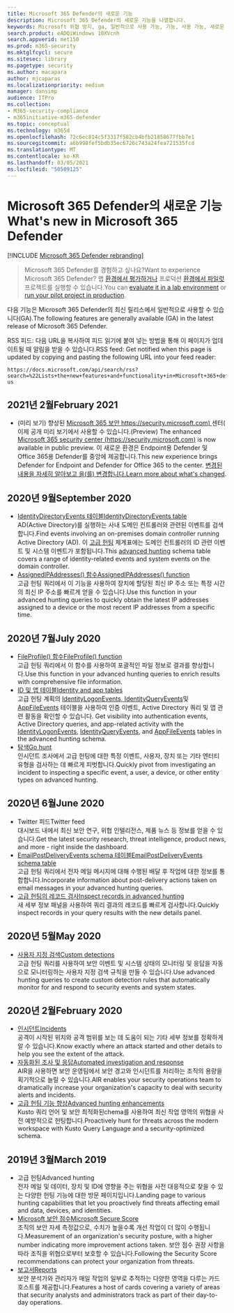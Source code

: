 ```yaml
---
title: Microsoft 365 Defender의 새로운 기능
description: Microsoft 365 Defender의 새로운 기능을 나열합니다.
keywords: Microsoft 위협 방지, ga, 일반적으로 사용 가능, 기능, 사용 가능, 새로운 기능의 새로운 기능
search.product: eADQiWindows 10XVcnh
search.appverid: met150
ms.prod: m365-security
ms.mktglfcycl: secure
ms.sitesec: library
ms.pagetype: security
ms.author: macapara
author: mjcaparas
ms.localizationpriority: medium
manager: dansimp
audience: ITPro
ms.collection:
- M365-security-compliance
- m365initiative-m365-defender
ms.topic: conceptual
ms.technology: m365d
ms.openlocfilehash: 72c6ec814c5f3317f582cb4bfb21858677fbb7e1
ms.sourcegitcommit: a6b998fef5bdb35ec6726c743a24fea721535fcd
ms.translationtype: MT
ms.contentlocale: ko-KR
ms.lasthandoff: 03/05/2021
ms.locfileid: "50509125"
---
```

# <a name="whats-new-in-microsoft-365-defender"></a><span data-ttu-id="6c7e6-104">Microsoft 365 Defender의 새로운 기능</span><span class="sxs-lookup"><span data-stu-id="6c7e6-104">What's new in Microsoft 365 Defender</span></span>

[!INCLUDE [Microsoft 365 Defender rebranding](../includes/microsoft-defender.md)]

> <span data-ttu-id="6c7e6-105">Microsoft 365 Defender를 경험하고 싶나요?</span><span class="sxs-lookup"><span data-stu-id="6c7e6-105">Want to experience Microsoft 365 Defender?</span></span> <span data-ttu-id="6c7e6-106">랩 [환경에서 평가하거나](https://aka.ms/mtp-trial-lab) 프로덕션 [환경에서 파일럿](https://aka.ms/m365d-pilotplaybook)프로젝트를 실행할 수 있습니다.</span><span class="sxs-lookup"><span data-stu-id="6c7e6-106">You can [evaluate it in a lab environment](https://aka.ms/mtp-trial-lab) or [run your pilot project in production](https://aka.ms/m365d-pilotplaybook).</span></span>
>

<span data-ttu-id="6c7e6-107">다음 기능은 Microsoft 365 Defender의 최신 릴리스에서 일반적으로 사용할 수 있습니다(GA).</span><span class="sxs-lookup"><span data-stu-id="6c7e6-107">The following features are generally available (GA) in the latest release of Microsoft 365 Defender.</span></span>

<span data-ttu-id="6c7e6-108">RSS 피드: 다음 URL을 복사하여 피드 읽기에 붙여 넣는 방법을 통해 이 페이지가 업데이트될 때 알림을 받을 수 있습니다.</span><span class="sxs-lookup"><span data-stu-id="6c7e6-108">RSS feed: Get notified when this page is updated by copying and pasting the following URL into your feed reader:</span></span>
```http
https://docs.microsoft.com/api/search/rss?search=%22Lists+the+new+features+and+functionality+in+Microsoft+365+defender%22&locale=en-us
```

## <a name="february-2021"></a><span data-ttu-id="6c7e6-109">2021년 2월</span><span class="sxs-lookup"><span data-stu-id="6c7e6-109">February 2021</span></span>
- <span data-ttu-id="6c7e6-110">(미리 보기) 향상된 [Microsoft 365 보안 https://security.microsoft.com) ](https://security.microsoft.com) 센터( 이제 공개 미리 보기에서 사용할 수 있습니다.</span><span class="sxs-lookup"><span data-stu-id="6c7e6-110">(Preview) The enhanced [Microsoft 365 security center (https://security.microsoft.com)](https://security.microsoft.com) is now available in public preview.</span></span> <span data-ttu-id="6c7e6-111">이 새로운 환경은 Endpoint용 Defender 및 Office 365용 Defender를 중앙에 제공합니다.</span><span class="sxs-lookup"><span data-stu-id="6c7e6-111">This new experience brings Defender for Endpoint and Defender for Office 365 to the center.</span></span> <span data-ttu-id="6c7e6-112">[변경된 내용을 자세히 알아보고 을(를) 변경합니다.](https://docs.microsoft.com/microsoft-365/security/mtp/overview-security-center)</span><span class="sxs-lookup"><span data-stu-id="6c7e6-112">[Learn more about what's changed](https://docs.microsoft.com/microsoft-365/security/mtp/overview-security-center).</span></span>

## <a name="september-2020"></a><span data-ttu-id="6c7e6-113">2020년 9월</span><span class="sxs-lookup"><span data-stu-id="6c7e6-113">September 2020</span></span>
- [<span data-ttu-id="6c7e6-114">IdentityDirectoryEvents 테이블</span><span class="sxs-lookup"><span data-stu-id="6c7e6-114">IdentityDirectoryEvents table</span></span>](advanced-hunting-identitydirectoryevents-table.md) <br> <span data-ttu-id="6c7e6-115">AD(Active Directory)를 실행하는 사내 도메인 컨트롤러와 관련된 이벤트를 검색합니다.</span><span class="sxs-lookup"><span data-stu-id="6c7e6-115">Find events involving an on-premises domain controller running Active Directory (AD).</span></span> <span data-ttu-id="6c7e6-116">이 [고급 헌팅](advanced-hunting-overview.md) 체계표에는 도메인 컨트롤러의 ID 관련 이벤트 및 시스템 이벤트가 포함됩니다.</span><span class="sxs-lookup"><span data-stu-id="6c7e6-116">This [advanced hunting](advanced-hunting-overview.md) schema table covers a range of identity-related events and system events on the domain controller.</span></span>
- [<span data-ttu-id="6c7e6-117">AssignedIPAddresses() 함수</span><span class="sxs-lookup"><span data-stu-id="6c7e6-117">AssignedIPAddresses() function</span></span>](advanced-hunting-assignedipaddresses-function.md) <br> <span data-ttu-id="6c7e6-118">고급 헌팅 쿼리에서 이 기능을 사용하여 장치에 할당된 최신 IP 주소 또는 특정 시간의 최신 IP 주소를 빠르게 얻을 수 있습니다.</span><span class="sxs-lookup"><span data-stu-id="6c7e6-118">Use this function in your advanced hunting queries to quickly obtain the latest IP addresses assigned to a device or the most recent IP addresses from a specific time.</span></span>

## <a name="july-2020"></a><span data-ttu-id="6c7e6-119">2020년 7월</span><span class="sxs-lookup"><span data-stu-id="6c7e6-119">July 2020</span></span>
- [<span data-ttu-id="6c7e6-120">FileProfile() 함수</span><span class="sxs-lookup"><span data-stu-id="6c7e6-120">FileProfile() function</span></span>](advanced-hunting-fileprofile-function.md) <br> <span data-ttu-id="6c7e6-121">고급 헌팅 쿼리에서 이 함수를 사용하여 포괄적인 파일 정보로 결과를 향상합니다.</span><span class="sxs-lookup"><span data-stu-id="6c7e6-121">Use this function in your advanced hunting queries to enrich results with comprehensive file information.</span></span>
- [<span data-ttu-id="6c7e6-122">ID 및 앱 테이블</span><span class="sxs-lookup"><span data-stu-id="6c7e6-122">Identity and app tables</span></span>](advanced-hunting-schema-tables.md)<br> <span data-ttu-id="6c7e6-123">고급 헌팅 계획의 [IdentityLogonEvents, IdentityQueryEvents](advanced-hunting-identitylogonevents-table.md)및 [AppFileEvents](advanced-hunting-appfileevents-table.md) 테이블을 사용하여 인증 이벤트, Active Directory 쿼리 및 앱 관련 활동을 확인할 수 있습니다. [](advanced-hunting-identityqueryevents-table.md)</span><span class="sxs-lookup"><span data-stu-id="6c7e6-123">Get visibility into authentication events, Active Directory queries, and app-related activity with the [IdentityLogonEvents](advanced-hunting-identitylogonevents-table.md), [IdentityQueryEvents](advanced-hunting-identityqueryevents-table.md), and [AppFileEvents](advanced-hunting-appfileevents-table.md) tables in the advanced hunting schema.</span></span>
- [<span data-ttu-id="6c7e6-124">탐색</span><span class="sxs-lookup"><span data-stu-id="6c7e6-124">Go hunt</span></span>](advanced-hunting-go-hunt.md)<br> <span data-ttu-id="6c7e6-125">인시던트 조사에서 고급 헌팅에 대한 특정 이벤트, 사용자, 장치 또는 기타 엔터티 유형을 검사하는 데 빠르게 피벗합니다.</span><span class="sxs-lookup"><span data-stu-id="6c7e6-125">Quickly pivot from investigating an incident to inspecting a specific event, a user, a device, or other entity types on advanced hunting.</span></span>

## <a name="june-2020"></a><span data-ttu-id="6c7e6-126">2020년 6월</span><span class="sxs-lookup"><span data-stu-id="6c7e6-126">June 2020</span></span>
- <span data-ttu-id="6c7e6-127">Twitter 피드</span><span class="sxs-lookup"><span data-stu-id="6c7e6-127">Twitter feed</span></span> <br> <span data-ttu-id="6c7e6-128">대시보드 내에서 최신 보안 연구, 위협 인텔리전스, 제품 뉴스 등 정보를 얻을 수 있습니다.</span><span class="sxs-lookup"><span data-stu-id="6c7e6-128">Get the latest security research, threat intelligence, product news, and more - right inside the dashboard.</span></span>
- [<span data-ttu-id="6c7e6-129">EmailPostDeliveryEvents schema 테이블</span><span class="sxs-lookup"><span data-stu-id="6c7e6-129">EmailPostDeliveryEvents schema table</span></span>](advanced-hunting-emailpostdeliveryevents-table.md) <br> <span data-ttu-id="6c7e6-130">고급 헌팅 쿼리에서 전자 메일 메시지에 대해 수행된 배달 후 작업에 대한 정보를 통합합니다.</span><span class="sxs-lookup"><span data-stu-id="6c7e6-130">Incorporate information about post-delivery actions taken on email messages in your advanced hunting queries.</span></span>
- [<span data-ttu-id="6c7e6-131">고급 헌팅의 레코드 검사</span><span class="sxs-lookup"><span data-stu-id="6c7e6-131">Inspect records in advanced hunting</span></span>](advanced-hunting-query-results.md#drill-down-from-query-results) <br> <span data-ttu-id="6c7e6-132">새 세부 정보 패널을 사용하여 쿼리 결과의 레코드를 빠르게 검사합니다.</span><span class="sxs-lookup"><span data-stu-id="6c7e6-132">Quickly inspect records in your query results with the new details panel.</span></span>

## <a name="may-2020"></a><span data-ttu-id="6c7e6-133">2020년 5월</span><span class="sxs-lookup"><span data-stu-id="6c7e6-133">May 2020</span></span>
- [<span data-ttu-id="6c7e6-134">사용자 지정 검색</span><span class="sxs-lookup"><span data-stu-id="6c7e6-134">Custom detections</span></span>](custom-detections-overview.md) <br> <span data-ttu-id="6c7e6-135">고급 헌팅 쿼리를 사용하여 보안 이벤트 및 시스템 상태의 모니터링 및 응답을 자동으로 모니터링하는 사용자 지정 검색 규칙을 만들 수 있습니다.</span><span class="sxs-lookup"><span data-stu-id="6c7e6-135">Use advanced hunting queries to create custom detection rules that automatically monitor for and respond to security events and system states.</span></span>

## <a name="february-2020"></a><span data-ttu-id="6c7e6-136">2020년 2월</span><span class="sxs-lookup"><span data-stu-id="6c7e6-136">February 2020</span></span>
- [<span data-ttu-id="6c7e6-137">인시던트</span><span class="sxs-lookup"><span data-stu-id="6c7e6-137">Incidents</span></span>](incidents-overview.md) <br> <span data-ttu-id="6c7e6-138">공격이 시작된 위치와 공격 범위를 보는 데 도움이 되는 기타 세부 정보를 정확하게 알 수 있습니다.</span><span class="sxs-lookup"><span data-stu-id="6c7e6-138">Know exactly where an attack started and other details to help you see the extent of the attack.</span></span>
- [<span data-ttu-id="6c7e6-139">자동화된 조사 및 응답</span><span class="sxs-lookup"><span data-stu-id="6c7e6-139">Automated investigation and response</span></span>](mtp-autoir.md) <br> <span data-ttu-id="6c7e6-140">AIR을 사용하면 보안 운영팀에서 보안 경고와 인시던트를 처리하는 조직의 용량을 획기적으로 늘릴 수 있습니다.</span><span class="sxs-lookup"><span data-stu-id="6c7e6-140">AIR enables your security operations team to dramatically increase your organization's capacity to deal with security alerts and incidents.</span></span>
- [<span data-ttu-id="6c7e6-141">고급 헌팅 기능 향상</span><span class="sxs-lookup"><span data-stu-id="6c7e6-141">Advanced hunting enhancements</span></span>](advanced-hunting-overview.md) <br> <span data-ttu-id="6c7e6-142">Kusto 쿼리 언어 및 보안 최적화된chema를 사용하여 최신 작업 영역의 위협을 사전 예방적으로 헌팅합니다.</span><span class="sxs-lookup"><span data-stu-id="6c7e6-142">Proactively hunt for threats across the modern workspace with Kusto Query Language and a security-optimized schema.</span></span>

## <a name="march-2019"></a><span data-ttu-id="6c7e6-143">2019년 3월</span><span class="sxs-lookup"><span data-stu-id="6c7e6-143">March 2019</span></span>
- <span data-ttu-id="6c7e6-144">고급 헌팅</span><span class="sxs-lookup"><span data-stu-id="6c7e6-144">Advanced hunting</span></span> <br> <span data-ttu-id="6c7e6-145">전자 메일 및 데이터, 장치 및 ID에 영향을 주는 위협을 사전 대응적으로 찾을 수 있는 다양한 헌팅 기능에 대한 방문 페이지입니다.</span><span class="sxs-lookup"><span data-stu-id="6c7e6-145">Landing page to various hunting capabilities that let you proactively find threats affecting email and data, devices, and identities.</span></span>
- [<span data-ttu-id="6c7e6-146">Microsoft 보안 점수</span><span class="sxs-lookup"><span data-stu-id="6c7e6-146">Microsoft Secure Score</span></span>](microsoft-secure-score.md) <br> <span data-ttu-id="6c7e6-147">조직의 보안 자세 측정값으로, 수치가 높을수록 개선 작업이 더 많이 수행됩니다.</span><span class="sxs-lookup"><span data-stu-id="6c7e6-147">Measurement of an organization's security posture, with a higher number indicating more improvement actions taken.</span></span> <span data-ttu-id="6c7e6-148">보안 점수 권장 사항을 따라 조직을 위협으로부터 보호할 수 있습니다.</span><span class="sxs-lookup"><span data-stu-id="6c7e6-148">Following the Security Score recommendations can protect your organization from threats.</span></span> 
- [<span data-ttu-id="6c7e6-149">보고서</span><span class="sxs-lookup"><span data-stu-id="6c7e6-149">Reports</span></span>](monitoring-and-reporting.md) <br>  <span data-ttu-id="6c7e6-150">보안 분석가와 관리자가 매일 작업의 일부로 추적하는 다양한 영역을 다루는 카드 호스트를 제공합니다.</span><span class="sxs-lookup"><span data-stu-id="6c7e6-150">Features a host of cards covering a variety of areas that security analysts and administrators track as part of their day-to-day operations.</span></span>
